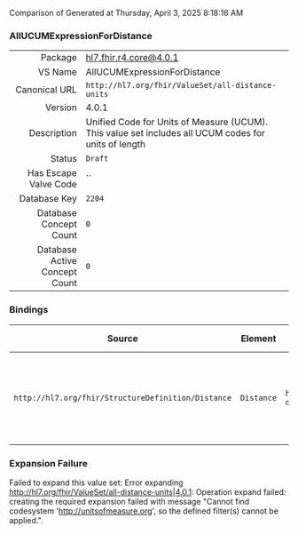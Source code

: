 Comparison of 
Generated at Thursday, April 3, 2025 8:18:16 AM

### AllUCUMExpressionForDistance

|      |     |
| ---: | --- |
| Package | hl7.fhir.r4.core@4.0.1 |
| VS Name | AllUCUMExpressionForDistance |
| Canonical URL | `http://hl7.org/fhir/ValueSet/all-distance-units` |
| Version | 4.0.1 |
| Description | Unified Code for Units of Measure (UCUM). This value set includes all UCUM codes for units of length |
| Status | `Draft` |
| Has Escape Valve Code | `` |
| Database Key | `2204` |
| Database Concept Count | `0` |
| Database Active Concept Count | `0` |
### Bindings

| Source | Element | Binding | Strength | Element Short |
| ------ | ------- | ------- | -------- | ------------- |
| `http://hl7.org/fhir/StructureDefinition/Distance` | `Distance` | `http://hl7.org/fhir/ValueSet/all-distance-units` | `Required` | A length - a value with a unit that is a physical distance |

### Expansion Failure

Failed to expand this value set: Error expanding http://hl7.org/fhir/ValueSet/all-distance-units|4.0.1: Operation expand failed: creating the required expansion failed with message "Cannot find codesystem 'http://unitsofmeasure.org', so the defined filter(s) cannot be applied.".
